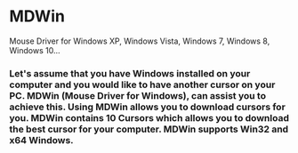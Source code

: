 # MDWin
Mouse Driver for Windows XP, Windows Vista, Windows 7, Windows 8, Windows 10...
### Let's assume that you have Windows installed on your computer and you would like to have another cursor on your PC. MDWin (Mouse Driver for Windows), can assist you to achieve this. Using MDWin allows you to download cursors for you. MDWin contains 10 Cursors which allows you to download the best cursor for your computer. MDWin supports Win32 and x64 Windows.
